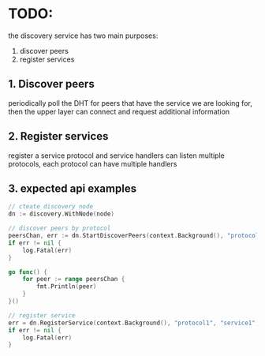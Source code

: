 # TODO:

the discovery service has two main purposes:

1. discover peers
2. register services

## 1. Discover peers

periodically poll the DHT for peers that have the service we are looking for, then the upper layer can connect and request additional information

## 2. Register services

register a service protocol and service handlers
can listen multiple protocols, each protocol can have multiple handlers

## 3. expected api examples

```go
// cteate discovery node
dn := discovery.WithNode(node)

// discover peers by protocol
peersChan, err := dn.StartDiscoverPeers(context.Background(), "protocol1")
if err != nil {
    log.Fatal(err)
}

go func() {
    for peer := range peersChan {
        fmt.Println(peer)
    }
}()

// register service
err = dn.RegisterService(context.Background(), "protocol1", "service1", handler)
if err != nil {
    log.Fatal(err)
}
```

